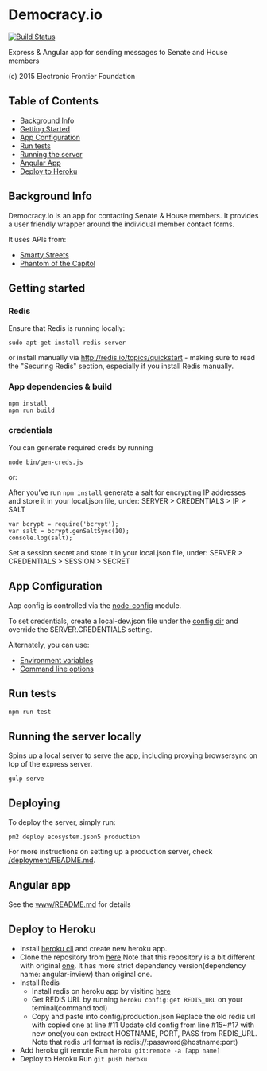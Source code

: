 Democracy.io
============

[![Build Status](https://travis-ci.org/EFForg/democracy.io.svg?branch=master)](https://travis-ci.org/EFForg/democracy.io)

Express & Angular app for sending messages to Senate and House members

(c) 2015 Electronic Frontier Foundation

## Table of Contents

* [Background Info](#background-info)
* [Getting Started](#getting-started)
* [App Configuration](#app-configuration)
* [Run tests](#run-tests)
* [Running the server](#running-the-server)
* [Angular App](#angular-app)
* [Deploy to Heroku](#deploy-to-heroku)

## Background Info

Democracy.io is an app for contacting Senate & House members. It provides a user friendly wrapper around the individual member contact forms.

It uses APIs from:
* [Smarty Streets](https://smartystreets.com/docs)
* [Phantom of the Capitol](https://github.com/EFForg/phantom-of-the-capitol)

## Getting started

### Redis

Ensure that Redis is running locally:
```
sudo apt-get install redis-server
```
or install manually via http://redis.io/topics/quickstart - making sure to read the "Securing Redis" section, especially if you install Redis manually.

### App dependencies & build

```
npm install
npm run build
```

### credentials

You can generate required creds by running

```
node bin/gen-creds.js
```

or:

After you've run `npm install` generate a salt for encrypting IP addresses and store it in your local.json file, under: SERVER > CREDENTIALS > IP > SALT

```
var bcrypt = require('bcrypt');
var salt = bcrypt.genSaltSync(10);
console.log(salt);
```

Set a session secret and store it in your local.json file, under: SERVER > CREDENTIALS > SESSION > SECRET

## App Configuration

App config is controlled via the [node-config](https://github.com/lorenwest/node-config) module.

To set credentials, create a local-dev.json file under the [config dir](/config) and override the SERVER.CREDENTIALS setting.

Alternately, you can use:
* [Environment variables](https://github.com/lorenwest/node-config/wiki/Environment-Variables)
* [Command line options](https://github.com/lorenwest/node-config/wiki/Command-Line-Overrides)

## Run tests

```
npm run test
```

## Running the server locally

Spins up a local server to serve the app, including proxying browsersync on top of the express server.

```
gulp serve
```

## Deploying

To deploy the server, simply run:

```
pm2 deploy ecosystem.json5 production
```

For more instructions on setting up a production server, check [/deployment/README.md](deployment/README.md).

## Angular app

See the [www/README.md](/www/README.md) for details

## Deploy to Heroku

 - Install [heroku cli](https://devcenter.heroku.com/articles/heroku-cli) and create new heroku app.
 - Clone the repository from [here](https://github.com/sujameslin/democracy.io)
Note that this repository is a bit different with original [one](https://github.com/EFForg/democracy.io).
It has more strict dependency version(dependency name: angular-inview) than original one.
 - Install Redis
    - Install redis on heroku app by visiting [here](https://elements.heroku.com/addons/heroku-redis)
    - Get REDIS URL by running `heroku config:get REDIS_URL` on your teminal(command tool)
    - Copy and paste into config/production.json
        Replace the old redis url with copied one at line #11
        Update old config from line #15~#17 with new one(you can extract HOSTNAME, PORT, PASS from REDIS_URL. Note that redis url format is redis://:password@hostname:port)
 - Add heroku git remote
    Run `heroku git:remote -a [app name]`
 - Deploy to Heroku
    Run `git push heroku`
